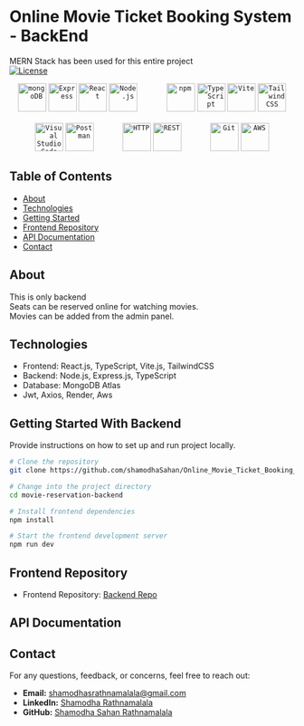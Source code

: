 # Online Movie Ticket Booking System - BackEnd

MERN Stack has been used for this entire project<br/>
[![License](https://img.shields.io/badge/License-MIT-blue.svg)](LICENSE)

<div align="center">
	<code><img width="50" src="https://user-images.githubusercontent.com/25181517/182884177-d48a8579-2cd0-447a-b9a6-ffc7cb02560e.png" alt="mongoDB" title="mongoDB"/></code>
	<code><img width="50" src="https://user-images.githubusercontent.com/25181517/183859966-a3462d8d-1bc7-4880-b353-e2cbed900ed6.png" alt="Express" title="Express"/></code>
	<code><img width="50" src="https://user-images.githubusercontent.com/25181517/183897015-94a058a6-b86e-4e42-a37f-bf92061753e5.png" alt="React" title="React"/></code>
  <code><img width="50" src="https://user-images.githubusercontent.com/25181517/183568594-85e280a7-0d7e-4d1a-9028-c8c2209e073c.png" alt="Node.js" title="Node.js"/></code>
  &nbsp;&nbsp;&nbsp;&nbsp;&nbsp;&nbsp;&nbsp;&nbsp;&nbsp;&nbsp;&nbsp;
  <code><img width="50" src="https://user-images.githubusercontent.com/25181517/121401671-49102800-c959-11eb-9f6f-74d49a5e1774.png" alt="npm" title="npm"/></code>
  <code><img width="50" src="https://user-images.githubusercontent.com/25181517/183890598-19a0ac2d-e88a-4005-a8df-1ee36782fde1.png" alt="TypeScript" title="TypeScript"/></code>
	<code><img width="50" src="https://github.com/marwin1991/profile-technology-icons/assets/62091613/b40892ef-efb8-4b0e-a6b5-d1cfc2f3fc35" alt="Vite" title="Vite"/></code>
	<code><img width="50" src="https://user-images.githubusercontent.com/25181517/202896760-337261ed-ee92-4979-84c4-d4b829c7355d.png" alt="Tailwind CSS" title="Tailwind CSS"/></code>
  <br/>
  <br/>
	<code><img width="50" src="https://user-images.githubusercontent.com/25181517/192108891-d86b6220-e232-423a-bf5f-90903e6887c3.png" alt="Visual Studio Code" title="Visual Studio Code"/></code>
	<code><img width="50" src="https://user-images.githubusercontent.com/25181517/192109061-e138ca71-337c-4019-8d42-4792fdaa7128.png" alt="Postman" title="Postman"/></code>
  &nbsp;&nbsp;&nbsp;&nbsp;&nbsp;&nbsp;&nbsp;&nbsp;&nbsp;&nbsp;&nbsp;
  <code><img width="50" src="https://user-images.githubusercontent.com/25181517/192107854-765620d7-f909-4953-a6da-36e1ef69eea6.png" alt="HTTP" title="HTTP"/></code>
	<code><img width="50" src="https://user-images.githubusercontent.com/25181517/192107858-fe19f043-c502-4009-8c47-476fc89718ad.png" alt="REST" title="REST"/></code>
  &nbsp;&nbsp;&nbsp;&nbsp;&nbsp;&nbsp;&nbsp;&nbsp;&nbsp;&nbsp;&nbsp;
	<code><img width="50" src="https://user-images.githubusercontent.com/25181517/192108372-f71d70ac-7ae6-4c0d-8395-51d8870c2ef0.png" alt="Git" title="Git"/></code>
	<code><img width="50" src="https://user-images.githubusercontent.com/25181517/183896132-54262f2e-6d98-41e3-8888-e40ab5a17326.png" alt="AWS" title="AWS"/></code>

</div>

## Table of Contents

- [About](#about)
- [Technologies](#technologies)
- [Getting Started](#getting-started)
- [Frontend Repository](#frontend-repository)
- [API Documentation](#api-documentation)
- [Contact](#contact)

## About

This is only backend <br/>
Seats can be reserved online for watching movies. <br/>
Movies can be added from the admin panel.

## Technologies

- Frontend: React.js, TypeScript, Vite.js, TailwindCSS
- Backend: Node.js, Express.js, TypeScript
- Database: MongoDB Atlas
- Jwt, Axios, Render, Aws

## Getting Started With Backend

Provide instructions on how to set up and run project locally.

```bash
# Clone the repository
git clone https://github.com/shamodhaSahan/Online_Movie_Ticket_Booking_BackEnd.git

# Change into the project directory
cd movie-reservation-backend

# Install frontend dependencies
npm install

# Start the frontend development server
npm run dev
```

## Frontend Repository

- Frontend Repository: [Backend Repo](https://github.com/shamodhaSahan/Online_Movie_Ticket_Booking_FrontEnd)

## API Documentation

## Contact

For any questions, feedback, or concerns, feel free to reach out:

- **Email:** [shamodhasrathnamalala@gmail.com](mailto:shamodhasrathnamalala@gmail.com)
- **LinkedIn:** [Shamodha Rathnamalala](https://www.linkedin.com/in/shamodha-rathnamalala-21b079193/)
- **GitHub:** [Shamodha Sahan Rathnamalala](https://github.com/shamodhaSahan)
